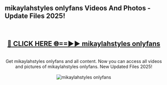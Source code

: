 <h2>mikaylahstyles onlyfans Videos And Photos - Update Files 2025!</h2>
<br>
<div align="center">
<h2><a href="https://linkcuts.com/hfmhzwbr" rel="nofollow">🔴 CLICK HERE 🌐==►► mikaylahstyles onlyfans</a></h2>
<br>
Get mikaylahstyles onlyfans and all content. Now you can access all videos and pictures of mikaylahstyles onlyfans. New Updated Files 2025!
<br>
<br>
<a href="https://linkcuts.com/hfmhzwbr" rel="nofollow" data-target="animated-image.originalLink"><img src="https://i.ibb.co.com/WyWwxjT/player-gif2.gif" alt="mikaylahstyles onlyfans" style="max-width: 100%; display: inline-block;" data-target="animated-image.originalImage"></a>
</div>
<br>